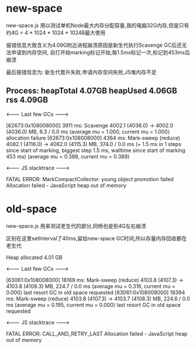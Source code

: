 # new-space
new-space.js 用以测试单机Node最大内存分配容量,我的电脑32G内存,但是只有约4G = 4 * 1024 * 1024 * 1024B最大使用

报错信息大致含义为4.09G附近进程崩溃原因是新生代执行Scavenge GC后还无法申请到内存空间, 自打开始marking标记开始,每1.5ms标记一次,标记到453ms后崩溃

最后报错信息为: 新生代晋升失败,申请内存空间失败,JS堆内存不足

Process: heapTotal 4.07GB heapUsed 4.06GB rss 4.09GB
------------------------------------------------

<--- Last few GCs --->

[62673:0x108008000]     3911 ms: Scavenge 4002.1 (4036.0) -> 4002.0 (4036.0) MB, 6.3 / 0.0 ms  (average mu = 1.000, current mu = 1.000) allocation failure
[62673:0x108008000]     4364 ms: Mark-sweep (reduce) 4082.1 (4116.0) -> 4082.0 (4115.3) MB, 374.0 / 0.0 ms  (+ 1.5 ms in 1 steps since start of marking, biggest step 1.5 ms, walltime since start of marking 453 ms) (average mu = 0.389, current mu = 0.389)

<--- JS stacktrace --->

FATAL ERROR: MarkCompactCollector: young object promotion failed Allocation failed - JavaScript heap out of memory


# old-space
new-space.js 用来测试老生代的部分,同杨也是到4G左右崩溃

区别在这里setInterval了40ms,留给new-space GC时间,所以存量内存回收都在老生代



Heap allocated 4.01 GB

<--- Last few GCs --->

[63061:0x108008000]    18169 ms: Mark-sweep (reduce) 4103.8 (4107.3) -> 4103.8 (4108.3) MB, 224.7 / 0.0 ms  (average mu = 0.316, current mu = 0.000) last resort GC in old space requested
[63061:0x108008000]    18394 ms: Mark-sweep (reduce) 4103.8 (4107.3) -> 4103.7 (4108.3) MB, 224.6 / 0.0 ms  (average mu = 0.195, current mu = 0.000) last resort GC in old space requested


<--- JS stacktrace --->

FATAL ERROR: CALL_AND_RETRY_LAST Allocation failed - JavaScript heap out of memory